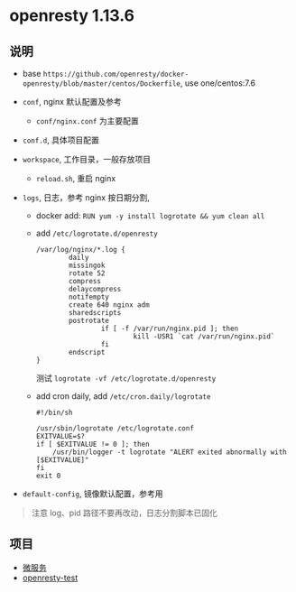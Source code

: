 openresty 1.13.6
===

说明
---

- base `https://github.com/openresty/docker-openresty/blob/master/centos/Dockerfile`, use one/centos:7.6
- `conf`, nginx 默认配置及参考
    - `conf/nginx.conf` 为主要配置
- `conf.d`, 具体项目配置
- `workspace`, 工作目录，一般存放项目
    - `reload.sh`, 重启 nginx
- `logs`, 日志，参考 nginx 按日期分割,
  - docker add: `RUN yum -y install logrotate && yum clean all`
  - add `/etc/logrotate.d/openresty`

    ```
    /var/log/nginx/*.log {
            daily
            missingok
            rotate 52
            compress
            delaycompress
            notifempty
            create 640 nginx adm
            sharedscripts
            postrotate
                    if [ -f /var/run/nginx.pid ]; then
                            kill -USR1 `cat /var/run/nginx.pid`
                    fi
            endscript
    }
    ```

    测试 `logrotate -vf /etc/logrotate.d/openresty`

  - add cron daily, add `/etc/cron.daily/logrotate`

    ```
    #!/bin/sh

    /usr/sbin/logrotate /etc/logrotate.conf
    EXITVALUE=$?
    if [ $EXITVALUE != 0 ]; then
        /usr/bin/logger -t logrotate "ALERT exited abnormally with [$EXITVALUE]"
    fi
    exit 0
    ```

- `default-config`, 镜像默认配置，参考用

> 注意 log、pid 路径不要再改动，日志分割脚本已固化

项目
---

- [微服务](https://github.com/horan-geeker/nana)
- [openresty-test](http://58.216.212.154:10080/yangjiandong/openresty-test)

